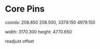 # Core Pins

coords: 208.850 208.500, 3379.150 4979.150

width: 3170.300
height: 4770.650

readjust offset